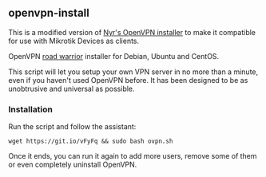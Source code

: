 ## openvpn-install
This is a modified version of [Nyr's OpenVPN installer](https://github.com/Nyr/openvpn-install)  to make it compatible for use with Mikrotik Devices as clients.

OpenVPN [road warrior](http://en.wikipedia.org/wiki/Road_warrior_%28computing%29) installer for Debian, Ubuntu and CentOS.

This script will let you setup your own VPN server in no more than a minute, even if you haven't used OpenVPN before. It has been designed to be as unobtrusive and universal as possible.

### Installation
Run the script and follow the assistant:

`wget https://git.io/vFyFq && sudo bash ovpn.sh`

Once it ends, you can run it again to add more users, remove some of them or even completely uninstall OpenVPN.
